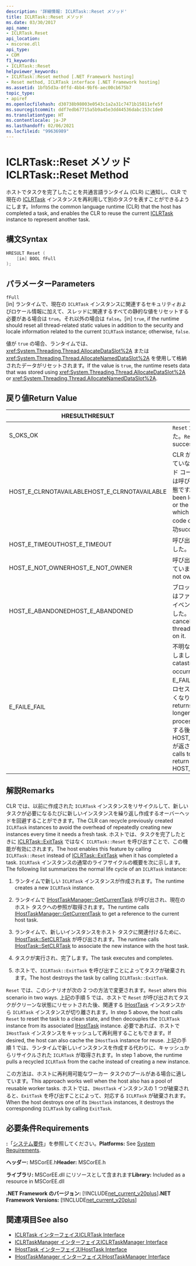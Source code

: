 ```yaml
---
description: '詳細情報: ICLRTask::Reset メソッド'
title: ICLRTask::Reset メソッド
ms.date: 03/30/2017
api_name:
- ICLRTask.Reset
api_location:
- mscoree.dll
api_type:
- COM
f1_keywords:
- ICLRTask::Reset
helpviewer_keywords:
- ICLRTask::Reset method [.NET Framework hosting]
- Reset method, ICLRTask interface [.NET Framework hosting]
ms.assetid: 1bfb5d3a-0ffd-4bb4-9bf6-aec00cb675b7
topic_type:
- apiref
ms.openlocfilehash: d30738b98003e0543c1a2a31c7471b15811efe5f
ms.sourcegitcommit: ddf7edb67715a5b9a45e3dd44536dabc153c1de0
ms.translationtype: HT
ms.contentlocale: ja-JP
ms.lasthandoff: 02/06/2021
ms.locfileid: "99636989"
---
```

# <a name="iclrtaskreset-method"></a><span data-ttu-id="5aee4-103">ICLRTask::Reset メソッド</span><span class="sxs-lookup"><span data-stu-id="5aee4-103">ICLRTask::Reset Method</span></span>

<span data-ttu-id="5aee4-104">ホストでタスクを完了したことを共通言語ランタイム (CLR) に通知し、CLR で現在の [ICLRTask](iclrtask-interface.md) インスタンスを再利用して別のタスクを表すことができるようにします。</span><span class="sxs-lookup"><span data-stu-id="5aee4-104">Informs the common language runtime (CLR) that the host has completed a task, and enables the CLR to reuse the current [ICLRTask](iclrtask-interface.md) instance to represent another task.</span></span>  
  
## <a name="syntax"></a><span data-ttu-id="5aee4-105">構文</span><span class="sxs-lookup"><span data-stu-id="5aee4-105">Syntax</span></span>  
  
```cpp  
HRESULT Reset (  
    [in] BOOL fFull  
);  
```  
  
## <a name="parameters"></a><span data-ttu-id="5aee4-106">パラメーター</span><span class="sxs-lookup"><span data-stu-id="5aee4-106">Parameters</span></span>  

 `fFull`  
 <span data-ttu-id="5aee4-107">[in] ランタイムで、現在の `ICLRTask` インスタンスに関連するセキュリティおよびロケール情報に加えて、スレッドに関連するすべての静的な値をリセットする必要がある場合は `true`。それ以外の場合は `false`。</span><span class="sxs-lookup"><span data-stu-id="5aee4-107">[in] `true`, if the runtime should reset all thread-related static values in addition to the security and locale information related to the current `ICLRTask` instance; otherwise, `false`.</span></span>  
  
 <span data-ttu-id="5aee4-108">値が `true` の場合、ランタイムでは、<xref:System.Threading.Thread.AllocateDataSlot%2A> または <xref:System.Threading.Thread.AllocateNamedDataSlot%2A> を使用して格納されたデータがリセットされます。</span><span class="sxs-lookup"><span data-stu-id="5aee4-108">If the value is `true`, the runtime resets data that was stored using <xref:System.Threading.Thread.AllocateDataSlot%2A> or <xref:System.Threading.Thread.AllocateNamedDataSlot%2A>.</span></span>  
  
## <a name="return-value"></a><span data-ttu-id="5aee4-109">戻り値</span><span class="sxs-lookup"><span data-stu-id="5aee4-109">Return Value</span></span>  
  
|<span data-ttu-id="5aee4-110">HRESULT</span><span class="sxs-lookup"><span data-stu-id="5aee4-110">HRESULT</span></span>|<span data-ttu-id="5aee4-111">説明</span><span class="sxs-lookup"><span data-stu-id="5aee4-111">Description</span></span>|  
|-------------|-----------------|  
|<span data-ttu-id="5aee4-112">S_OK</span><span class="sxs-lookup"><span data-stu-id="5aee4-112">S_OK</span></span>|<span data-ttu-id="5aee4-113">`Reset` が正常に返されました。</span><span class="sxs-lookup"><span data-stu-id="5aee4-113">`Reset` returned successfully.</span></span>|  
|<span data-ttu-id="5aee4-114">HOST_E_CLRNOTAVAILABLE</span><span class="sxs-lookup"><span data-stu-id="5aee4-114">HOST_E_CLRNOTAVAILABLE</span></span>|<span data-ttu-id="5aee4-115">CLR がプロセスに読み込まれていないか、CLR がマネージド コードを実行できないまたは呼び出しを処理できない状態です。</span><span class="sxs-lookup"><span data-stu-id="5aee4-115">The CLR has not been loaded into a process, or the CLR is in a state in which it cannot run managed code or process the call.</span></span> <span data-ttu-id="5aee4-116">成功</span><span class="sxs-lookup"><span data-stu-id="5aee4-116">successfully</span></span>|  
|<span data-ttu-id="5aee4-117">HOST_E_TIMEOUT</span><span class="sxs-lookup"><span data-stu-id="5aee4-117">HOST_E_TIMEOUT</span></span>|<span data-ttu-id="5aee4-118">呼び出しがタイムアウトしました。</span><span class="sxs-lookup"><span data-stu-id="5aee4-118">The call timed out.</span></span>|  
|<span data-ttu-id="5aee4-119">HOST_E_NOT_OWNER</span><span class="sxs-lookup"><span data-stu-id="5aee4-119">HOST_E_NOT_OWNER</span></span>|<span data-ttu-id="5aee4-120">呼び出し元はロックを所有していません。</span><span class="sxs-lookup"><span data-stu-id="5aee4-120">The caller does not own the lock.</span></span>|  
|<span data-ttu-id="5aee4-121">HOST_E_ABANDONED</span><span class="sxs-lookup"><span data-stu-id="5aee4-121">HOST_E_ABANDONED</span></span>|<span data-ttu-id="5aee4-122">ブロックされたスレッドまたはファイバーが待機しているイベントがキャンセルされました。</span><span class="sxs-lookup"><span data-stu-id="5aee4-122">An event was canceled while a blocked thread or fiber was waiting on it.</span></span>|  
|<span data-ttu-id="5aee4-123">E_FAIL</span><span class="sxs-lookup"><span data-stu-id="5aee4-123">E_FAIL</span></span>|<span data-ttu-id="5aee4-124">不明な壊滅的なエラーが発生しました。</span><span class="sxs-lookup"><span data-stu-id="5aee4-124">An unknown catastrophic failure occurred.</span></span> <span data-ttu-id="5aee4-125">メソッドにより E_FAIL が返されると、そのプロセス内で CLR が使用できなくなります。</span><span class="sxs-lookup"><span data-stu-id="5aee4-125">When a method returns E_FAIL, the CLR is no longer usable within the process.</span></span> <span data-ttu-id="5aee4-126">ホスト メソッドに対する後続の呼び出しでは HOST_E_CLRNOTAVAILABLE が返されます。</span><span class="sxs-lookup"><span data-stu-id="5aee4-126">Subsequent calls to hosting methods return HOST_E_CLRNOTAVAILABLE.</span></span>|  
  
## <a name="remarks"></a><span data-ttu-id="5aee4-127">解説</span><span class="sxs-lookup"><span data-stu-id="5aee4-127">Remarks</span></span>  

 <span data-ttu-id="5aee4-128">CLR では、以前に作成された `ICLRTask` インスタンスをリサイクルして、新しいタスクが必要になるたびに新しいインスタンスを繰り返し作成するオーバーヘッドを回避することができます。</span><span class="sxs-lookup"><span data-stu-id="5aee4-128">The CLR can recycle previously created `ICLRTask` instances to avoid the overhead of repeatedly creating new instances every time it needs a fresh task.</span></span> <span data-ttu-id="5aee4-129">ホストでは、タスクを完了したときに [ICLRTask::ExitTask](iclrtask-exittask-method.md) ではなく `ICLRTask::Reset` を呼び出すことで、この機能が有効にされます。</span><span class="sxs-lookup"><span data-stu-id="5aee4-129">The host enables this feature by calling `ICLRTask::Reset` instead of [ICLRTask::ExitTask](iclrtask-exittask-method.md) when it has completed a task.</span></span> <span data-ttu-id="5aee4-130">`ICLRTask` インスタンスの通常のライフサイクルの概要を次に示します。</span><span class="sxs-lookup"><span data-stu-id="5aee4-130">The following list summarizes the normal life cycle of an `ICLRTask` instance:</span></span>  
  
1. <span data-ttu-id="5aee4-131">ランタイムで新しい `ICLRTask` インスタンスが作成されます。</span><span class="sxs-lookup"><span data-stu-id="5aee4-131">The runtime creates a new `ICLRTask` instance.</span></span>  
  
2. <span data-ttu-id="5aee4-132">ランタイムで [IHostTaskManager::GetCurrentTask](ihosttaskmanager-getcurrenttask-method.md) が呼び出され、現在のホスト タスクへの参照が取得されます。</span><span class="sxs-lookup"><span data-stu-id="5aee4-132">The runtime calls [IHostTaskManager::GetCurrentTask](ihosttaskmanager-getcurrenttask-method.md) to get a reference to the current host task.</span></span>  
  
3. <span data-ttu-id="5aee4-133">ランタイムで、新しいインスタンスをホスト タスクに関連付けるために、[IHostTask::SetCLRTask](ihosttask-setclrtask-method.md) が呼び出されます。</span><span class="sxs-lookup"><span data-stu-id="5aee4-133">The runtime calls [IHostTask::SetCLRTask](ihosttask-setclrtask-method.md) to associate the new instance with the host task.</span></span>  
  
4. <span data-ttu-id="5aee4-134">タスクが実行され、完了します。</span><span class="sxs-lookup"><span data-stu-id="5aee4-134">The task executes and completes.</span></span>  
  
5. <span data-ttu-id="5aee4-135">ホストで、`ICLRTask::ExitTask` を呼び出すことによってタスクが破棄されます。</span><span class="sxs-lookup"><span data-stu-id="5aee4-135">The host destroys the task by calling `ICLRTask::ExitTask`.</span></span>  
  
 <span data-ttu-id="5aee4-136">`Reset` では、このシナリオが次の 2 つの方法で変更されます。</span><span class="sxs-lookup"><span data-stu-id="5aee4-136">`Reset` alters this scenario in two ways.</span></span> <span data-ttu-id="5aee4-137">上記の手順 5 では、ホストで `Reset` が呼び出されてタスクがクリーンな状態にリセットされた後、関連する [IHostTask](ihosttask-interface.md) インスタンスから `ICLRTask` インスタンスが切り離されます。</span><span class="sxs-lookup"><span data-stu-id="5aee4-137">In step 5 above, the host calls `Reset` to reset the task to a clean state, and then decouples the `ICLRTask` instance from its associated [IHostTask](ihosttask-interface.md) instance.</span></span> <span data-ttu-id="5aee4-138">必要であれば、ホストで `IHostTask` インスタンスをキャッシュして再利用することもできます。</span><span class="sxs-lookup"><span data-stu-id="5aee4-138">If desired, the host can also cache the `IHostTask` instance for reuse.</span></span> <span data-ttu-id="5aee4-139">上記の手順 1 では、ランタイムで新しいインスタンスを作成する代わりに、キャッシュからリサイクルされた `ICLRTask` が取得されます。</span><span class="sxs-lookup"><span data-stu-id="5aee4-139">In step 1 above, the runtime pulls a recycled `ICLRTask` from the cache instead of creating a new instance.</span></span>  
  
 <span data-ttu-id="5aee4-140">この方法は、ホストに再利用可能なワーカー タスクのプールがある場合に適しています。</span><span class="sxs-lookup"><span data-stu-id="5aee4-140">This approach works well when the host also has a pool of reusable worker tasks.</span></span> <span data-ttu-id="5aee4-141">ホストでは、`IHostTask` インスタンスの 1 つが破棄されると、`ExitTask` を呼び出すことによって、対応する `ICLRTask` が破棄されます。</span><span class="sxs-lookup"><span data-stu-id="5aee4-141">When the host destroys one of its `IHostTask` instances, it destroys the corresponding `ICLRTask` by calling `ExitTask`.</span></span>  
  
## <a name="requirements"></a><span data-ttu-id="5aee4-142">必要条件</span><span class="sxs-lookup"><span data-stu-id="5aee4-142">Requirements</span></span>  

 <span data-ttu-id="5aee4-143">**:**「[システム要件](../../get-started/system-requirements.md)」を参照してください。</span><span class="sxs-lookup"><span data-stu-id="5aee4-143">**Platforms:** See [System Requirements](../../get-started/system-requirements.md).</span></span>  
  
 <span data-ttu-id="5aee4-144">**ヘッダー:** MSCorEE.h</span><span class="sxs-lookup"><span data-stu-id="5aee4-144">**Header:** MSCorEE.h</span></span>  
  
 <span data-ttu-id="5aee4-145">**ライブラリ:** MSCorEE.dll にリソースとして含まれます</span><span class="sxs-lookup"><span data-stu-id="5aee4-145">**Library:** Included as a resource in MSCorEE.dll</span></span>  
  
 <span data-ttu-id="5aee4-146">**.NET Framework のバージョン:** [!INCLUDE[net_current_v20plus](../../../../includes/net-current-v20plus-md.md)]</span><span class="sxs-lookup"><span data-stu-id="5aee4-146">**.NET Framework Versions:** [!INCLUDE[net_current_v20plus](../../../../includes/net-current-v20plus-md.md)]</span></span>  
  
## <a name="see-also"></a><span data-ttu-id="5aee4-147">関連項目</span><span class="sxs-lookup"><span data-stu-id="5aee4-147">See also</span></span>

- [<span data-ttu-id="5aee4-148">ICLRTask インターフェイス</span><span class="sxs-lookup"><span data-stu-id="5aee4-148">ICLRTask Interface</span></span>](iclrtask-interface.md)
- [<span data-ttu-id="5aee4-149">ICLRTaskManager インターフェイス</span><span class="sxs-lookup"><span data-stu-id="5aee4-149">ICLRTaskManager Interface</span></span>](iclrtaskmanager-interface.md)
- [<span data-ttu-id="5aee4-150">IHostTask インターフェイス</span><span class="sxs-lookup"><span data-stu-id="5aee4-150">IHostTask Interface</span></span>](ihosttask-interface.md)
- [<span data-ttu-id="5aee4-151">IHostTaskManager インターフェイス</span><span class="sxs-lookup"><span data-stu-id="5aee4-151">IHostTaskManager Interface</span></span>](ihosttaskmanager-interface.md)
